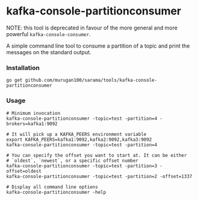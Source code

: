# kafka-console-partitionconsumer

NOTE: this tool is deprecated in favour of the more general and more powerful
`kafka-console-consumer`.

A simple command line tool to consume a partition of a topic and print the messages
on the standard output.

### Installation

    go get github.com/murugan100/sarama/tools/kafka-console-partitionconsumer

### Usage

    # Minimum invocation
    kafka-console-partitionconsumer -topic=test -partition=4 -brokers=kafka1:9092

    # It will pick up a KAFKA_PEERS environment variable
    export KAFKA_PEERS=kafka1:9092,kafka2:9092,kafka3:9092
    kafka-console-partitionconsumer -topic=test -partition=4

    # You can specify the offset you want to start at. It can be either
    # `oldest`, `newest`, or a specific offset number
    kafka-console-partitionconsumer -topic=test -partition=3 -offset=oldest
    kafka-console-partitionconsumer -topic=test -partition=2 -offset=1337

    # Display all command line options
    kafka-console-partitionconsumer -help

